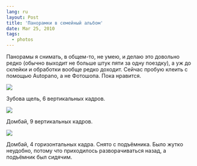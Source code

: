 ```yaml
---
lang: ru
layout: Post
title: 'Панорамки в семейный альбом'
date: Mar 25, 2010
tags:
  - photos
---
```


Панорамы я снимать, в общем-то, не умею, и делаю это довольно редко (обычно выходит не больше штук пяти за одну поездку), а уж до склейки и обработки вообще редко доходит. Сейчас пробую клеить с помощью Autopano, а не Фотошопа. Пока нравится.

![](/images/blog/2009-09-17-5D-Green-Mountains-Pano-Artem-Sapegin.jpg)

Зубова щель, 6 вертикальных кадров.

<!--more-->

![](photo://2009-07-21_5D_9056_Artem_Sapegin)

Домбай, 9 вертикальных кадров.

![](photo://2009-07-21-5D-Dombai-Elevator-Pano-Artem-Sapegin.jpg)

Домбай, 4 горизонтальных кадра. Снято с подъёмника. Было жутко неудобно, потому что приходилось разворачиваться назад, а подъёмник был сидячим.

